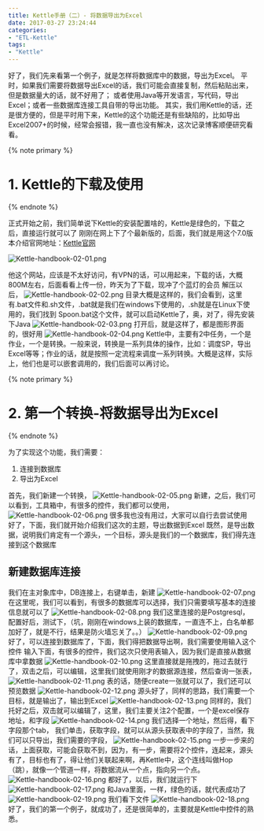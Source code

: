 ```yaml
---
title: Kettle手册（二）- 将数据导出为Excel
date: 2017-03-27 23:24:44
categories:
- "ETL-Kettle"
tags:
- "Kettle"
---
```

好了，我们先来看第一个例子，就是怎样将数据库中的数据，导出为Excel。
平时，如果我们需要将数据导出Excel的话，我们可能会直接复制，然后粘贴出来，但是数据量大的话，就不好用了；
或者使用Java等开发语言，写代码，导出Excel；或者一些数据库连接工具自带的导出功能。
其实，我们用Kettle的话，还是很方便的，但是平时用下来，Kettle的这个功能还是有些缺陷的，比如导出Excel2007+的时候，经常会报错，我一直也没有解决，这次记录博客顺便研究看看。

{% note primary %} 
# 1. Kettle的下载及使用
{% endnote %}

正式开始之前，我们简单说下Kettle的安装配置啥的，Kettle是绿色的，下载之后，直接运行就可以了
刚刚在网上下了个最新版的，后面，我们就是用这个7.0版本介绍官网地址：[Kettle官网](http://community.pentaho.com/projects/data-integration/)
	
![Kettle-handbook-02-01.png](http://7xl61k.com1.z0.glb.clouddn.com/Kettle-handbook-02-01.png-blog.photo)

<!-- more -->

他这个网站，应该是不太好访问，有VPN的话，可以用起来，下载的话，大概800M左右，后面看看上传一份，昨天为了下载，现冲了个蓝灯的会员
解压以后，
![Kettle-handbook-02-02.png](http://7xl61k.com1.z0.glb.clouddn.com/Kettle-handbook-02-02.png-blog.photo)
目录大概是这样的，我们会看到，这里有.bat文件和.sh文件，.bat就是我们在windows下使用的，.sh就是在Linux下使用的，我们找到 Spoon.bat这个文件，就可以启动Kettle了，奥，对了，得先安装下Java
![Kettle-handbook-02-03.png](http://7xl61k.com1.z0.glb.clouddn.com/Kettle-handbook-02-03.png-blog.photo)
打开后，就是这样了，都是图形界面的，很好用
![Kettle-handbook-02-04.png](http://7xl61k.com1.z0.glb.clouddn.com/Kettle-handbook-02-04.png-blog.photo)
Kettle中，主要有2中任务，一个是作业，一个是转换。一般来说，转换是一系列具体的操作，比如：调度SP，导出Excel等等；作业的话，就是按照一定流程来调度一系列转换。大概是这样，实际上，他们也是可以嵌套调用的，我们后面可以再讨论。

{% note primary %} 
# 2. 第一个转换-将数据导出为Excel
{% endnote %}

为了实现这个功能，我们需要：
1. 连接到数据库
2. 导出为Excel

首先，我们新建一个转换，
![Kettle-handbook-02-05.png](http://7xl61k.com1.z0.glb.clouddn.com/Kettle-handbook-02-05.png-blog.photo)
新建，之后，我们可以看到，工具箱中，有很多的控件，我们都可以使用，
![Kettle-handbook-02-06.png](http://7xl61k.com1.z0.glb.clouddn.com/Kettle-handbook-02-06.png-blog.photo)
很多我也没有用过，大家可以自行去尝试使用
好了，下面，我们就开始介绍我们这次的主题，导出数据到Excel
既然，是导出数据，说明我们肯定有一个源头，一个目标，源头是我们的一个数据库，我们得先连接到这个数据库
## 新建数据库连接
我们在主对象库中，DB连接上，右键单击，新建
![Kettle-handbook-02-07.png](http://7xl61k.com1.z0.glb.clouddn.com/Kettle-handbook-02-07.png-blog.photo)
在这里呢，我们可以看到，有很多的数据库可以选择，我们只需要填写基本的连接信息就可以了
![Kettle-handbook-02-08.png](http://7xl61k.com1.z0.glb.clouddn.com/Kettle-handbook-02-08.png-blog.photo)
我们这里连接的是Postgresql，配置好后，测试下，（坑，刚刚在windows上装的数据库，一直连不上，白名单都加好了，就是不行，结果是防火墙忘关了。。）
![Kettle-handbook-02-09.png](http://7xl61k.com1.z0.glb.clouddn.com/Kettle-handbook-02-09.png-blog.photo)
好了，可以连接到数据库了，下面，我们得把数据导出啊，我们需要使用输入这个控件
输入下面，有很多的控件，我们这次只使用表输入，因为我们是直接从数据库中拿数据
![Kettle-handbook-02-10.png](http://7xl61k.com1.z0.glb.clouddn.com/Kettle-handbook-02-10.png-blog.photo)
这里直接就是拖拽的，拖过去就行了，双击之后，可以编辑，这里我们就使用刚才的数据源连接，然后查询一张表，
![Kettle-handbook-02-11.png](http://7xl61k.com1.z0.glb.clouddn.com/Kettle-handbook-02-11.png-blog.photo)
表的话，随便create一张就可以了，我们还可以预览数据
![Kettle-handbook-02-12.png](http://7xl61k.com1.z0.glb.clouddn.com/Kettle-handbook-02-12.png-blog.photo)
源头好了，同样的思路，我们需要一个目标，就是输出了，输出到Excel
![Kettle-handbook-02-13.png](http://7xl61k.com1.z0.glb.clouddn.com/Kettle-handbook-02-13.png-blog.photo)
同样的，我们托好之后，双击就可以编辑了，这里，我们主要关注2个配置，一个是excel保存地址，和字段
![Kettle-handbook-02-14.png](http://7xl61k.com1.z0.glb.clouddn.com/Kettle-handbook-02-14.png-blog.photo)
我们选择一个地址，然后得，看下字段那个tab，
我们单击，获取字段，就可以从源头获取表中的字段了，当然，我们可以只导出，我们需要的字段，
![Kettle-handbook-02-15.png](http://7xl61k.com1.z0.glb.clouddn.com/Kettle-handbook-02-15.png-blog.photo)
一步一步来的话，上面获取，可能会获取不到，因为，有一步，需要将2个控件，连起来，源头有了，目标也有了，得让他们关联起来啊，再Kettle中，这个连线叫做Hop（跳），就像一个管道一样，将数据流从一个点，指向另一个点。
![Kettle-handbook-02-16.png](http://7xl61k.com1.z0.glb.clouddn.com/Kettle-handbook-02-16.png-blog.photo)
都好了，以后，我们就运行下
![Kettle-handbook-02-17.png](http://7xl61k.com1.z0.glb.clouddn.com/Kettle-handbook-02-17.png-blog.photo)
和Java里面，一样，绿色的话，就代表成功了
![Kettle-handbook-02-19.png](http://7xl61k.com1.z0.glb.clouddn.com/Kettle-handbook-02-19.png-blog.photo)
我们看下文件
![Kettle-handbook-02-18.png](http://7xl61k.com1.z0.glb.clouddn.com/Kettle-handbook-02-18.png-blog.photo)
好了，我们的第一个例子，就成功了，还是很简单的，主要就是Kettle中控件的熟悉。









